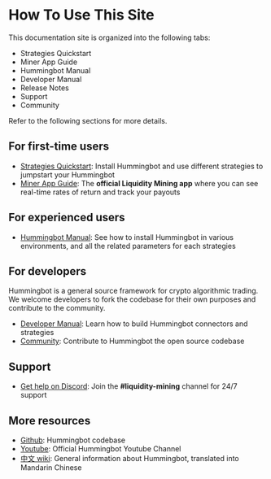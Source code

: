 # How To Use This Site

This documentation site is organized into the following tabs:

* Strategies Quickstart
* Miner App Guide
* Hummingbot Manual
* Developer Manual
* Release Notes
* Support
* Community

Refer to the following sections for more details.

## For first-time users
* [Strategies Quickstart](/quickstart): Install Hummingbot and use different strategies to jumpstart your Hummingbot
* [Miner App Guide](/liquidity-mining): The **official Liquidity Mining app** where you can see real-time rates of return and track your payouts

## For experienced users
* [Hummingbot Manual](/installation): See how to install Hummingbot in various environments, and all the related parameters for each strategies

## For developers

Hummingbot is a general source framework for crypto algorithmic trading. We welcome developers to fork the codebase for their own purposes and contribute to the community.

* [Developer Manual](/developers): Learn how to build Hummingbot connectors and strategies
* [Community](/community): Contribute to Hummingbot the open source codebase

## Support
- [Get help on Discord](https://discord.hummingbot.io): Join the **#liquidity-mining** channel for 24/7 support

## More resources
* [Github](https://github.com/coinalpha/hummingbot): Hummingbot codebase
* [Youtube](https://www.youtube.com/channel/UCxzzdEnDRbylLMWmaMjywOA): Official Hummingbot Youtube Channel
* [中文 wiki](https://github.com/coinalpha/hummingbot_chinese): General information about Hummingbot, translated into Mandarin Chinese

